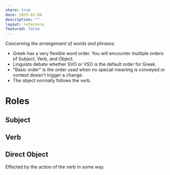 ```yaml
---
share: true
date: 2023-01-04
description: ""
layout: reference
featured: false
---
```

*Concerning the arrangement of words and phrases.*

- Greek has a very flexible word order. You will encounter multiple orders of Subject, Verb, and Object.
- Linguists debate whether SVO or VSO is the default order for Greek.
- "Basic order" is the order used when no special meaning is conveyed or context doesn't trigger a change.
- The object normally follows the verb.

# Roles

## Subject

## Verb

## Direct Object
Effected by the action of the verb in some way.